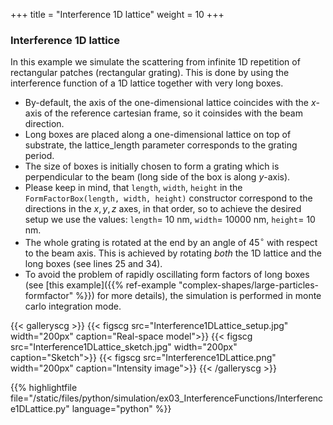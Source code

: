 +++
title = "Interference 1D lattice"
weight = 10
+++

### Interference 1D lattice

In this example we simulate the scattering from infinite 1D repetition of rectangular patches (rectangular grating). This is done by using the interference function of a 1D lattice together with very long boxes. 

* By-default, the axis of the one-dimensional lattice coincides with the $x$-axis of the reference cartesian frame, so it coinsides with the beam direction.
* Long boxes are placed along a one-dimensional lattice on top of substrate, the lattice_length parameter corresponds to the grating period.
* The size of boxes is initially chosen to form a grating which is perpendicular to the beam (long side of the box is along $y$-axis).
* Please keep in mind, that `length`, `width`, `height` in the `FormFactorBox(length, width, height)` constructor correspond to the directions in the $x,y,z$ axes, in that order, so to achieve the desired setup we use the values: `length`= $10$ nm, `width`= $10000$ nm, `height`= $10$ nm.
* The whole grating is rotated at the end by an angle of $45^{\circ}$ with respect to the beam axis. This is achieved by rotating _both_ the 1D lattice and the long boxes (see lines 25 and 34).
* To avoid the problem of rapidly oscillating form factors of long boxes (see [this example]({{% ref-example "complex-shapes/large-particles-formfactor" %}}) for more details), the simulation is performed in monte carlo integration mode.

{{< galleryscg >}}
{{< figscg src="Interference1DLattice_setup.jpg" width="200px" caption="Real-space model">}}
{{< figscg src="Interference1DLattice_sketch.jpg" width="200px" caption="Sketch">}}
{{< figscg src="Interference1DLattice.png" width="200px" caption="Intensity image">}}
{{< /galleryscg >}}

{{% highlightfile file="/static/files/python/simulation/ex03_InterferenceFunctions/Interference1DLattice.py" language="python" %}}
